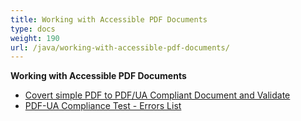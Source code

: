 ```yaml
---
title: Working with Accessible PDF Documents
type: docs
weight: 190
url: /java/working-with-accessible-pdf-documents/
---
```

**Working with Accessible PDF Documents**

- [Covert simple PDF to PDF/UA Compliant Document and Validate](/pdf/java/covert-simple-pdf-to-pdf/ua-compliant-document-and-validate/)
- [PDF-UA Compliance Test - Errors List](/pdf/java/pdf-ua-compliance-test-errors-list/)
